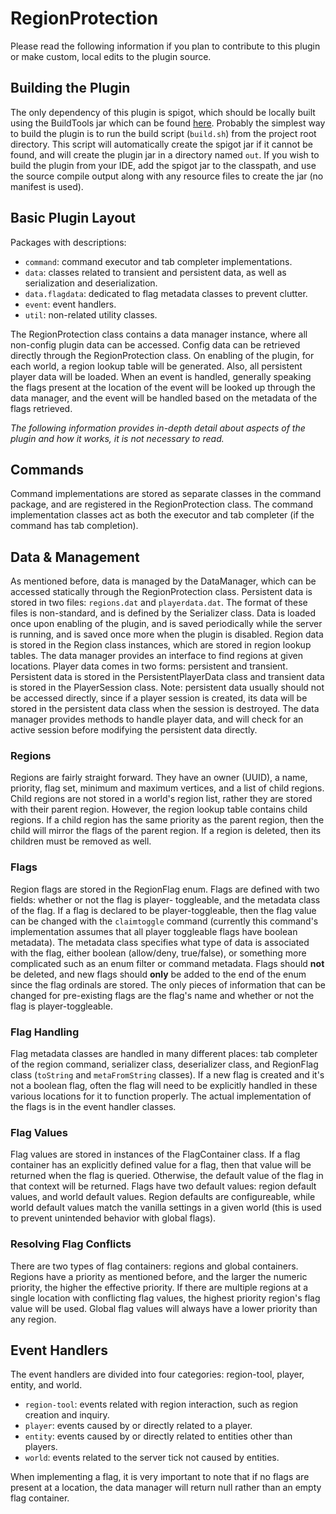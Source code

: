 # RegionProtection
Please read the following information if you plan to contribute to this plugin or make custom, local edits to the plugin
source.

## Building the Plugin
The only dependency of this plugin is spigot, which should be locally built using the BuildTools jar which can be found
[here](https://hub.spigotmc.org/jenkins/job/BuildTools/lastSuccessfulBuild/artifact/target). Probably the simplest way to
build the plugin is to run the build script (`build.sh`) from the project root directory. This script will automatically
create the spigot jar if it cannot be found, and will create the plugin jar in a directory named `out`. If you wish to build
the plugin from your IDE, add the spigot jar to the classpath, and use the source compile output along with any resource
files to create the jar (no manifest is used).

## Basic Plugin Layout
Packages with descriptions:
- `command`: command executor and tab completer implementations.
- `data`: classes related to transient and persistent data, as well as serialization and deserialization.
- `data.flagdata`: dedicated to flag metadata classes to prevent clutter.
- `event`: event handlers.
- `util`: non-related utility classes.

The RegionProtection class contains a data manager instance, where all non-config plugin data can be accessed. Config data
can be retrieved directly through the RegionProtection class. On enabling of the plugin, for each world, a region lookup
table will be generated. Also, all persistent player data will be loaded. When an event is handled, generally speaking the
flags present at the location of the event will be looked up through the data manager, and the event will be handled based on
the metadata of the flags retrieved.

*The following information provides in-depth detail about aspects of the plugin and how it works, it is not necessary to 
read.*

## Commands
Command implementations are stored as separate classes in the command package, and are registered in the RegionProtection
class. The command implementation classes act as both the executor and tab completer (if the command has tab completion).

## Data & Management
As mentioned before, data is managed by the DataManager, which can be accessed statically through the RegionProtection class.
Persistent data is stored in two files: `regions.dat` and `playerdata.dat`. The format of these files is non-standard, and is
defined by the Serializer class. Data is loaded once upon enabling of the plugin, and is saved periodically while the server
is running, and is saved once more when the plugin is disabled. Region data is stored in the Region class instances, which
are stored in region lookup tables. The data manager provides an interface to find regions at given locations. Player data
comes in two forms: persistent and transient. Persistent data is stored in the PersistentPlayerData class and transient data
is stored in the PlayerSession class. Note: persistent data usually should not be accessed directly, since if a player
session is created, its data will be stored in the persistent data class when the session is destroyed. The data manager
provides methods to handle player data, and will check for an active session before modifying the persistent data directly.

### Regions
Regions are fairly straight forward. They have an owner (UUID), a name, priority, flag set, minimum and maximum vertices, and
a list of child regions. Child regions are not stored in a world's region list, rather they are stored with their parent
region. However, the region lookup table contains child regions. If a child region has the same priority as the parent
region, then the child will mirror the flags of the parent region. If a region is deleted, then its children must be removed
as well.

### Flags
Region flags are stored in the RegionFlag enum. Flags are defined with two fields: whether or not the flag is player-
toggleable, and the metadata class of the flag. If a flag is declared to be player-toggleable, then the flag value can be
changed with the `claimtoggle` command (currently this command's implementation assumes that all player toggleable flags have
boolean metadata). The metadata class specifies what type of data is associated with the flag, either boolean (allow/deny,
true/false), or something more complicated such as an enum filter or command metadata. Flags should **not** be deleted, and
new flags should **only** be added to the end of the enum since the flag ordinals are stored. The only pieces of information
that can be changed for pre-existing flags are the flag's name and whether or not the flag is player-toggleable.

### Flag Handling
Flag metadata classes are handled in many different places: tab completer of the region command, serializer class,
deserializer class, and RegionFlag class (`toString` and `metaFromString` classes). If a new flag is created and it's not a
boolean flag, often the flag will need to be explicitly handled in these various locations for it to function properly. The
actual implementation of the flags is in the event handler classes.

### Flag Values
Flag values are stored in instances of the FlagContainer class. If a flag container has an explicitly defined value for a
flag, then that value will be returned when the flag is queried. Otherwise, the default value of the flag in that context
will be returned. Flags have two default values: region default values, and world default values. Region defaults are
configureable, while world default values match the vanilla settings in a given world (this is used to prevent unintended
behavior with global flags).

### Resolving Flag Conflicts
There are two types of flag containers: regions and global containers. Regions have a priority as mentioned before, and the
larger the numeric priority, the higher the effective priority. If there are multiple regions at a single location with
conflicting flag values, the highest priority region's flag value will be used. Global flag values will always have a lower
priority than any region.

## Event Handlers
The event handlers are divided into four categories: region-tool, player, entity, and world.
- `region-tool`: events related with region interaction, such as region creation and inquiry.
- `player`: events caused by or directly related to a player.
- `entity`: events caused by or directly related to entities other than players.
- `world`: events related to the server tick not caused by entities.

When implementing a flag, it is very important to note that if no flags are present at a location, the data manager will
return null rather than an empty flag container.
